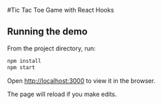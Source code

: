 #Tic Tac Toe Game with React Hooks

## Running the demo

From the project directory, run:

```bash
npm install
npm start
```

Open [http://localhost:3000](http://localhost:3000) to view it in the browser.

The page will reload if you make edits.